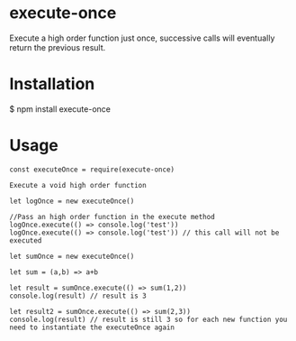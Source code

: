 execute-once
=============
Execute a high order function just once, successive calls will eventually return the previous result.

# Installation

$ npm install execute-once

# Usage


```
const executeOnce = require(execute-once)

Execute a void high order function

let logOnce = new executeOnce()

//Pass an high order function in the execute method
logOnce.execute(() => console.log('test'))
logOnce.execute(() => console.log('test')) // this call will not be executed

let sumOnce = new executeOnce()

let sum = (a,b) => a+b

let result = sumOnce.execute(() => sum(1,2))
console.log(result) // result is 3

let result2 = sumOnce.execute(() => sum(2,3))
console.log(result) // result is still 3 so for each new function you need to instantiate the executeOnce again

```
